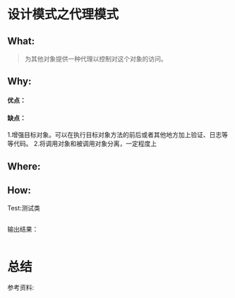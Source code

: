# 设计模式之代理模式
## What:
>为其他对象提供一种代理以控制对这个对象的访问。
## Why:
#### 优点：


#### 缺点：
1.增强目标对象。可以在执行目标对象方法的前后或者其他地方加上验证、日志等等代码。
2.将调用对象和被调用对象分离，一定程度上

## Where:


## How:





Test:测试类
```java

```
输出结果：
```java

```



# 总结

参考资料:
